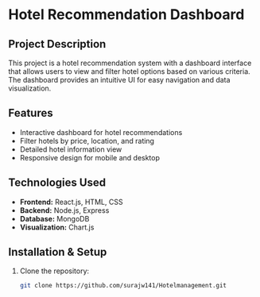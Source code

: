# Hotel Recommendation Dashboard

## Project Description
This project is a hotel recommendation system with a dashboard interface that allows users to view and filter hotel options based on various criteria. The dashboard provides an intuitive UI for easy navigation and data visualization.

## Features
- Interactive dashboard for hotel recommendations
- Filter hotels by price, location, and rating
- Detailed hotel information view
- Responsive design for mobile and desktop

## Technologies Used
- **Frontend:** React.js, HTML, CSS
- **Backend:** Node.js, Express
- **Database:** MongoDB
- **Visualization:** Chart.js

## Installation & Setup
1. Clone the repository:
   ```bash
   git clone https://github.com/surajw141/Hotelmanagement.git
